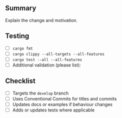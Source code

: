 ## Summary

Explain the change and motivation.

## Testing

- [ ] `cargo fmt`
- [ ] `cargo clippy --all-targets --all-features`
- [ ] `cargo test --all --all-features`
- [ ] Additional validation (please list):

## Checklist

- [ ] Targets the `develop` branch
- [ ] Uses Conventional Commits for titles and commits
- [ ] Updates docs or examples if behaviour changes
- [ ] Adds or updates tests where applicable
